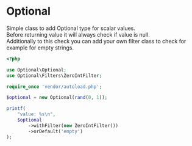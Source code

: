 # Optional

Simple class to add Optional type for scalar values. \
Before returning value it will always check if value is null. \
Additionally to this check you can add your own filter class to check for example for empty strings.

```PHP
<?php

use Optional\Optional;
use Optional\Filters\ZeroIntFilter;

require_once 'vendor/autoload.php';

$optional = new Optional(rand(0, 1));

printf(
    "value: %s\n",
    $optional
        ->withFilter(new ZeroIntFilter())
        ->orDefault('empty')
);
